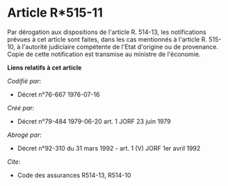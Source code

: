 # Article R*515-11

Par dérogation aux dispositions de l'article R. 514-13, les notifications prévues à cet article sont faites, dans les cas
mentionnés à l'article R. 515-10, à l'autorité judiciaire compétente de l'Etat d'origine ou de provenance. Copie de cette
notification est transmise au ministre de l'économie.

**Liens relatifs à cet article**

_Codifié par_:

  - Décret n°76-667 1976-07-16

_Créé par_:

  - Décret n°79-484 1979-06-20 art. 1 JORF 23 juin 1979

_Abrogé par_:

  - Décret n°92-310 du 31 mars 1992 - art. 1 (V) JORF 1er avril 1992

_Cite_:

  - Code des assurances R514-13, R514-10

